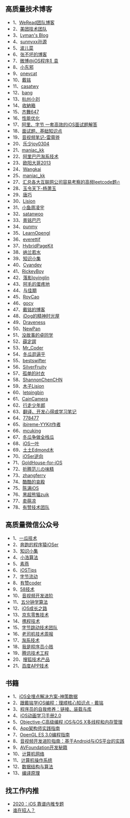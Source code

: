 
## 高质量技术博客

* 1、[WeRead团队博客](https://wereadteam.github.io/)
* 2、[美团技术团队](https://tech.meituan.com/)
* 3、[Lyman's Blog](http://www.lymanli.com)
* 4、[sunnyxx孙源](http://blog.sunnyxx.com)
* 5、[波儿菜](https://www.jianshu.com/u/a89bf7b8bdd8)
* 6、[张不坏的博客](https://zhangbuhuai.com)
* 7、[微博@iOS程序犭袁](https://github.com/ChenYilong)
* 8、[小东邪](https://juejin.im/user/58ec343861ff4b00691b4f26)
* 9、[onevcat](https://onevcat.com/#blog)
* 10、[戴铭](https://www.jianshu.com/u/9a4903d7e3d1)
* 11、[casatwy](https://casatwy.com)
* 12、[bang](http://blog.cnbang.net)
* 13、[杭州小刘](https://github.com/FantasticLBP/knowledge-kit/blob/master/SUMMARY.md)
* 14、[收納箱](https://juejin.im/user/5ea7963b5188256da0323498)
* 15、[齐舞647](https://juejin.im/user/5979852b5188253df6575210/posts)
* 16、[性能优化](https://github.com/skyming/iOS-Performance-Optimization)
* 17、[阿里、字节 一套高效的iOS面试题解答](https://github.com/colourful987/bytedance-alibaba-interview)
* 18、[面试题、基础知识点](https://github.com/liberalisman/iOS-InterviewQuestion-collection)
* 19、[音视频笔记-雷霄骅](https://blog.csdn.net/leixiaohua1020)
* 20、[乐少joy0304](https://github.com/joy0304/Joy-Blog)
* 21、[maniac_kk](https://juejin.im/user/5aaf755cf265da23870ea3cf/posts)
* 22、[阿里巴巴淘系技术](https://juejin.im/user/5e8558f3518825738f2b1327)
* 23、[欧阳大哥2013](https://juejin.im/user/593fb40eda2f6000673bdc61)
* 24、[Wangkai](https://juejin.im/user/5bf20f696fb9a049fb4340b0)
* 25、[maniac_kk](https://juejin.im/user/5aaf755cf265da23870ea3cf/posts)
* 27、[汇总各大互联网公司容易考察的高频leetcode题🔥](https://github.com/afatcoder/LeetcodeTop)
* 28、[玉令天下-杨萧玉](http://yulingtianxia.com)
* 29、[唐巧](http://blog.devtang.com)
* 30、[Lision](https://juejin.im/user/2189882891443278)
* 31、[小鱼周凌宇](https://juejin.im/post/6844903616696844302)
* 32、[satanwoo](http://satanwoo.github.io/)
* 33、[景铭巴巴](https://www.jianshu.com/u/c3c893a27097)
* 34、[punmy](https://punmy.cn/)
* 35、[LearnOpengl](https://learnopengl-cn.github.io)
* 36、[everettjf](https://everettjf.github.io/)
* 37、[HybridPageKit](https://dequan1331.github.io/index.html)
* 38、[纳兰若水](https://www.xuyanlan.com/archives/)
* 39、[知识小集](https://juejin.im/user/1327865776308782)
* 40、[Cyandev](https://juejin.im/user/3298190611199415)
* 41、[RickeyBoy](https://juejin.im/user/2928754706626136)
* 42、[落影loyinglin](https://github.com/loyinglin)
* 43、[阿毛的蛋疼地](https://xiangwangfeng.com/)
* 44、[与佳期](gonghonglou.com)
* 45、[RoyCao](https://juejin.im/user/4019470241649550)
* 46、[gocy](https://blog.gocy.tech/)
* 47、[戴铭的博客](https://ming1016.github.io)
* 48、[iDog的精神时光屋](https://bigporo.github.io)  
* 49、[Draveness](https://draveness.me/)
* 50、[NewPan](https://juejin.im/user/2506542239987454)
* 51、[没故事的卓同学 ](https://juejin.im/user/1926000099460664)
* 52、[薛定諤](https://juejin.im/user/325111170210045)
* 53、[Mr_Coder](https://juejin.im/user/3544481220795998)
* 54、[冬瓜逛逼乎](https://www.zhihu.com/people/desgard-duan)
* 55、[bestswifter](https://github.com/bestswifter)
* 56、[SilverFruity](https://silverfruity.github.io/)
* 57、[孤单的衬衣](https://juejin.im/user/2735240661962638)
* 58、[ShannonChenCHN](https://github.com/ShannonChenCHN)
* 59、[木子Lision](https://github.com/Lision)
* 60、[letqingbin](https://github.com/letqingbin)  
* 61、[CainCamera](https://github.com/CainKernel/blog)  
* 62、[行走少年郎](https://juejin.im/user/2488950054725101/posts)
* 63、[翻译、开发心得或学习笔记](https://github.com/nixzhu/dev-blog)
* 64、[778477](https://778477.github.io)
* 65、[ibireme-YYKit作者](https://blog.ibireme.com)
* 66、[mcuking](https://github.com/mcuking/blog)  
* 67、[冬瓜争做全栈瓜](https://www.desgard.com)
* 68、[iOS一叶](https://juejin.im/user/1899557248829438)
* 69、[土土Edmond木](https://looseyi.github.io)
* 70、[iOSer逆向](https://iosre.com)
* 71、[GoldHouse-for-iOS](https://github.com/BiBoyang/GoldHouse-for-iOS)
* 72、[折腾范儿の味精](http://awhisper.github.io)
* 73、[zhangferry](https://juejin.im/user/2242659450368119)
* 74、[酷酷的哀殿](https://ai-chan.top/)
* 75、[陈满iOS](https://juejin.cn/user/3245414055161870)
* 76、[黑超熊猫zuik](https://juejin.cn/user/2594503170727399)
* 77、[卖萌凉](https://www.jianshu.com/u/5e309e5486c6)
* 78、[有赞技术团队](https://tech.youzan.com)



## 高质量微信公众号

* 1、[一瓜技术](公众号：tech_gua)
* 2、[奔跑的程序猿iOSer](公众号：iOS2679114653)
* 3、[知识小集](公众号：zsxjtip)
* 4、[小浩算法](公众号：xuesuanfa)
* 5、[素燕](公众号：gh_a97f4df5b7b9)
* 6、[iOSTips](公众号：iostips)
* 7、[字节流动](公众号：google_developer)
* 8、[有赞coder](公众号：youzan_coder)
* 9、[58技术](公众号：architects_58)
* 10、[音视频开发进阶](公众号：glumes_blog)
* 11、[五分钟学算法](公众号：CXYxiaowu)
* 12、[iOS成长之路](公众号：gh_fa77b2df3538)
* 13、[京东零售技术](公众号：jd-sys)
* 14、[携程技术](公众号：ctriptech)
* 15、[字节跳动技术团队](公众号：toutiaotechblog)
* 16、[老司机技术周报](公众号：LSJCoding)
* 17、[淘系技术](公众号：AlibabaMTT)
* 18、[我是程序员小贱](公众号：Lanj1995Q)
* 19、[腾讯技术工程](公众号：Tencent_TEG)
* 20、[搜狐技术产品](公众号：sohu-tech)
* 21、[百度APP技术](公众号：gh_59f5931152fe)

## 书籍

* 1、[iOS全埋点解决方案-神策数据](电子书)
* 2、[跟戴铭学iOS编程：理顺核心知识点 - 戴铭](电子书)
* 3、[程序员的自我修养：链接、装载与库](电子书)
* 4、[iOS动画学习手册2.0](电子书)
* 5、[Objective-C高级编程 iOS与OS X多线程和内存管理](电子书)
* 6、[App架构师实践指南](电子书)
* 7、[OpenGL ES 3.0编程指南 ](电子书)
* 8、[音视频开发进阶指南：基于Android与iOS平台的实践 ](电子书)
* 9、[AVFoundation开发秘籍 ](电子书)
* 10、[计算机网络 ](电子书)
* 11、[计算机操作系统 ](电子书)
* 12、[数据结构与算法 ](电子书)
* 13、[编译原理 ](电子书)

## 找工作内推

* [2020：iOS 靠谱内推专题](https://www.yuque.com/iosalliance/article/bhutav)
* [谁在招人？](https://github.com/ruanyf/weekly/issues/1315)
